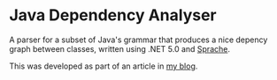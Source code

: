 # Java Dependency Analyser

A parser for a subset of Java's grammar that produces a nice depency graph between classes, written using .NET 5.0 and [Sprache](https://github.com/sprache/Sprache).

This was developed as part of an article in [my blog](https://blog.brunobrant.net/parsing-code-with-sprache/).
